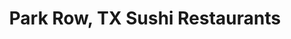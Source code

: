 ---
layout: city
title: Park Row, TX Sushi Restaurants
permalink: /texas/park-row/
stateAbbr: TX
stateName: Texas
cityName: Park Row

---